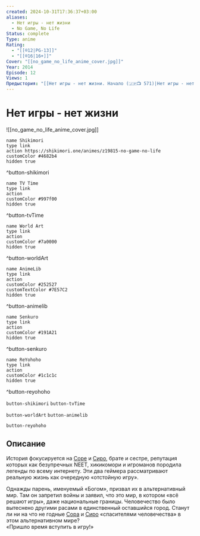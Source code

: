 ```yaml
---
created: 2024-10-31T17:36:37+03:00
aliases:
  - Нет игры - нет жизни
  - No Game, No Life
Status: complete
Type: anime
Rating:
  - "[[®️12|PG-13]]"
  - "[[®️16|16+]]"
Cover: "[[no_game_no_life_anime_cover.jpg]]"
Year: 2014
Episode: 12
Views: 1
Предыстория: "[[Нет игры - нет жизни. Начало (🇯🇵📺 571)|Нет игры - нет жизни: Начало]]"
---
```


# Нет игры - нет жизни

![[no_game_no_life_anime_cover.jpg]]

```button
name Shikimori
type link
action https://shikimori.one/animes/z19815-no-game-no-life
customColor #4682b4
hidden true
```
^button-shikimori

```button
name TV Time
type link
action 
customColor #997f00
hidden true
```
^button-tvTime

```button
name World Art
type link
action 
customColor #7a0000
hidden true
```
^button-worldArt

```button
name AnimeLib
type link
action 
customColor #252527
customTextColor #7E57C2
hidden true
```
^button-animelib

```button
name Senkuro
type link
action 
customColor #191A21
hidden true
```
^button-senkuro

```button
name ReYohoho
type link
action 
customColor #1c1c1c
hidden true
```
^button-reyohoho



`button-shikimori` `button-tvTime`

`button-worldArt` `button-animelib`

`button-reyohoho`

## Описание

История фокусируется на [Соре](https://shikimori.one/characters/82523-sora) и [Сиро](https://shikimori.one/characters/82525-shiro), брате и сестре, репутация которых как безупречных NEET, хикикомори и игроманов породила легенды по всему интернету. Эти два геймера рассматривают реальную жизнь как очередную «отстойную игру».   

Однажды парень, именуемый «Богом», призвал их в альтернативный мир. Там он запретил войны и заявил, что это мир, в котором «всё решают игры», даже национальные границы. Человечество было вытеснено другими расами в единственный оставшийся город. Станут ли ни на что не годные [Сора](https://shikimori.one/characters/82523-sora) и [Сиро](https://shikimori.one/characters/82525-shiro) «спасителями человечества» в этом альтернативном мире?  
«Пришло время вступить в игру!»
